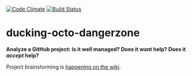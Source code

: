[![Code Climate](https://codeclimate.com/github/dogweather/ducking-octo-dangerzone/badges/gpa.svg)](https://codeclimate.com/github/dogweather/ducking-octo-dangerzone) [![Build Status](https://travis-ci.org/dogweather/ducking-octo-dangerzone.svg?branch=master)](https://travis-ci.org/dogweather/ducking-octo-dangerzone)


# ducking-octo-dangerzone
**Analyze a GitHub project: Is it well managed? Does it want help? Does it _accept_ help?**

Project brainstorming is [happening on the wiki](https://github.com/dogweather/ducking-octo-dangerzone/wiki).

